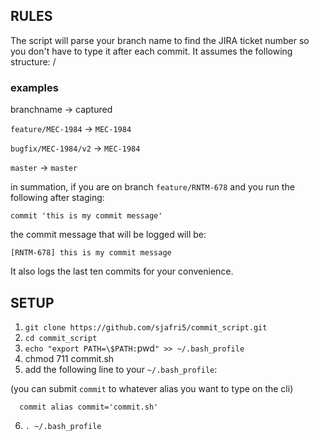 ## RULES

The script will parse your branch name to find the JIRA ticket number so you don't have to type it after each commit.
It assumes the following structure:  <ticket-type>/<ticket-number>


### examples
branchname            ->   captured

`feature/MEC-1984`    ->  `MEC-1984`

`bugfix/MEC-1984/v2`  ->  `MEC-1984`

`master`              ->  `master`


in summation, if you are on branch `feature/RNTM-678`
and you run the following after staging:

```
commit 'this is my commit message'
```

the commit message that will be logged will be:

```
[RNTM-678] this is my commit message
```

It also logs the last ten commits for your convenience.

## SETUP

1) `git clone https://github.com/sjafri5/commit_script.git`
2) `cd commit_script`
3) `echo "export PATH=\$PATH:`pwd`" >> ~/.bash_profile`
4) chmod 711 commit.sh
5) add the following line to your `~/.bash_profile`:

  (you can submit `commit` to whatever alias you want to type on the cli)

  ```
    commit alias commit='commit.sh'
  ```

6) `. ~/.bash_profile`
